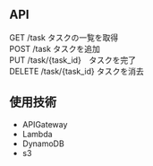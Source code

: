## API
GET /task タスクの一覧を取得 <br> POST /task タスクを追加 <br> PUT /task/{task_id}　タスクを完了 <br> DELETE /task/{task_id}  タスクを消去<br>

## 使用技術
- APIGateway
- Lambda
- DynamoDB
- s3